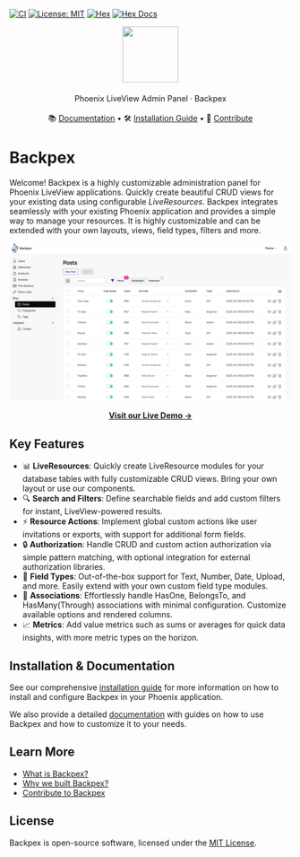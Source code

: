 [![CI](https://github.com/naymspace/backpex/actions/workflows/ci.yml/badge.svg)](https://github.com/naymspace/backpex/actions/workflows/ci.yml)
[![License: MIT](https://img.shields.io/badge/License-MIT-yellow.svg)](https://github.com/naymspace/backpex/blob/develop/LICENSE.md)
[![Hex](https://img.shields.io/hexpm/v/backpex.svg)](https://hex.pm/packages/backpex)
[![Hex Docs](https://img.shields.io/badge/hex-docs-green)](https://hexdocs.pm/backpex)

<div align="center">
  <img src="https://github.com/naymspace/backpex/blob/develop/priv/static/images/logo.svg?raw=true" width="100" height="100">
  <br />
  <br />
  Phoenix LiveView Admin Panel · Backpex
  <br />
  <br />
  <span>📚 <a href="https://hexdocs.pm/backpex">Documentation</a></span>
  •
  <span>🛠️ <a href="https://hexdocs.pm/backpex/installation.html">Installation Guide</a></span>
  •
  <span>🩵 <a href="https://hexdocs.pm/backpex/contribute-to-backpex.html">Contribute</a></span>
</div>

# Backpex

Welcome! Backpex is a highly customizable administration panel for Phoenix LiveView applications. Quickly create beautiful CRUD views for your existing data using configurable *LiveResources*. Backpex integrates seamlessly with your existing Phoenix application and provides a simple way to manage your resources. It is highly customizable and can be extended with your own layouts, views, field types, filters and more.

![Backpex Screenshot](https://github.com/naymspace/backpex/blob/develop/priv/static/images/screenshot.png?raw=true)

<div align="center">
  <a href="https://backpex.live/"><strong>Visit our Live Demo →</strong></a>
</div>

## Key Features

- 📊 **LiveResources**: Quickly create LiveResource modules for your database tables with fully customizable CRUD views. Bring your own layout or use our components.
- 🔍 **Search and Filters**: Define searchable fields and add custom filters for instant, LiveView-powered results.
- ⚡ **Resource Actions**: Implement global custom actions like user invitations or exports, with support for additional form fields.
- 🔒 **Authorization**: Handle CRUD and custom action authorization via simple pattern matching, with optional integration for external authorization libraries.
- 🧩 **Field Types**: Out-of-the-box support for Text, Number, Date, Upload, and more. Easily extend with your own custom field type modules.
- 🔗 **Associations**: Effortlessly handle HasOne, BelongsTo, and HasMany(Through) associations with minimal configuration. Customize available options and rendered columns.
- 📈 **Metrics**: Add value metrics such as sums or averages for quick data insights, with more metric types on the horizon.

## Installation & Documentation

See our comprehensive [installation guide](https://hexdocs.pm/backpex/installation.html) for more information on how to install and configure Backpex in your Phoenix application.

We also provide a detailed [documentation](https://hexdocs.pm/backpex) with guides on how to use Backpex and how to customize it to your needs.

## Learn More

- [What is Backpex?](https://hexdocs.pm/backpex/what-is-backpex.html)
- [Why we built Backpex?](https://hexdocs.pm/backpex/what-is-backpex.html)
- [Contribute to Backpex](https://hexdocs.pm/backpex/contribute-to-backpex.html)

## License

Backpex is open-source software, licensed under the [MIT License](https://github.com/naymspace/backpex/blob/main/LICENSE.md).
